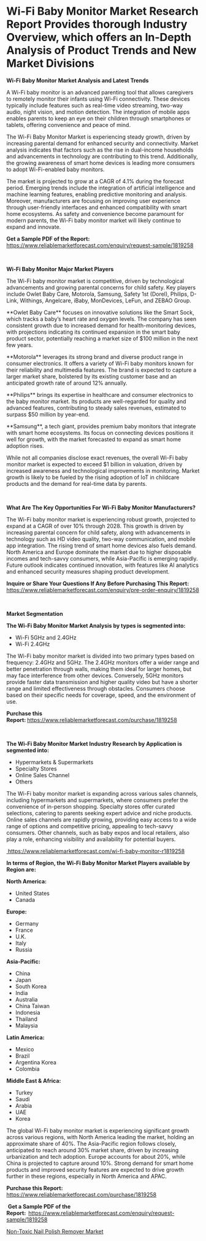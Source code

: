 <p><h1>Wi-Fi Baby Monitor Market Research Report Provides thorough Industry Overview, which offers an In-Depth Analysis of Product Trends and New Market Divisions</h1></p><p><strong>Wi-Fi Baby Monitor Market Analysis and Latest Trends</strong></p>
<p><p>A Wi-Fi baby monitor is an advanced parenting tool that allows caregivers to remotely monitor their infants using Wi-Fi connectivity. These devices typically include features such as real-time video streaming, two-way audio, night vision, and motion detection. The integration of mobile apps enables parents to keep an eye on their children through smartphones or tablets, offering convenience and peace of mind. </p><p>The Wi-Fi Baby Monitor Market is experiencing steady growth, driven by increasing parental demand for enhanced security and connectivity. Market analysis indicates that factors such as the rise in dual-income households and advancements in technology are contributing to this trend. Additionally, the growing awareness of smart home devices is leading more consumers to adopt Wi-Fi-enabled baby monitors. </p><p>The market is projected to grow at a CAGR of 4.1% during the forecast period. Emerging trends include the integration of artificial intelligence and machine learning features, enabling predictive monitoring and analysis. Moreover, manufacturers are focusing on improving user experience through user-friendly interfaces and enhanced compatibility with smart home ecosystems. As safety and convenience become paramount for modern parents, the Wi-Fi baby monitor market will likely continue to expand and innovate.</p></p>
<p><strong>Get a Sample PDF of the Report:&nbsp;</strong> <a href="https://www.reliablemarketforecast.com/enquiry/request-sample/1819258?utm_campaign=1167&utm_medium=2&utm_source=Github&utm_content=ia&utm_term=09022025&utm_id=wi-fi-baby-monitor">https://www.reliablemarketforecast.com/enquiry/request-sample/1819258</a></p>
<p>&nbsp;</p>
<p><strong>Wi-Fi Baby Monitor Major Market Players</strong></p>
<p><p>The Wi-Fi baby monitor market is competitive, driven by technological advancements and growing parental concerns for child safety. Key players include Owlet Baby Care, Motorola, Samsung, Safety 1st (Dorel), Philips, D-Link, Withings, Angelcare, iBaby, MonDevices, LeFun, and ZEBAO Group.</p><p>**Owlet Baby Care** focuses on innovative solutions like the Smart Sock, which tracks a baby’s heart rate and oxygen levels. The company has seen consistent growth due to increased demand for health-monitoring devices, with projections indicating its continued expansion in the smart baby product sector, potentially reaching a market size of $100 million in the next few years.</p><p>**Motorola** leverages its strong brand and diverse product range in consumer electronics. It offers a variety of Wi-Fi baby monitors known for their reliability and multimedia features. The brand is expected to capture a larger market share, bolstered by its existing customer base and an anticipated growth rate of around 12% annually.</p><p>**Philips** brings its expertise in healthcare and consumer electronics to the baby monitor market. Its products are well-regarded for quality and advanced features, contributing to steady sales revenues, estimated to surpass $50 million by year-end.</p><p>**Samsung**, a tech giant, provides premium baby monitors that integrate with smart home ecosystems. Its focus on connecting devices positions it well for growth, with the market forecasted to expand as smart home adoption rises.</p><p>While not all companies disclose exact revenues, the overall Wi-Fi baby monitor market is expected to exceed $1 billion in valuation, driven by increased awareness and technological improvements in monitoring. Market growth is likely to be fueled by the rising adoption of IoT in childcare products and the demand for real-time data by parents.</p></p>
<p>&nbsp;</p>
<p><strong>What Are The Key Opportunities For Wi-Fi Baby Monitor Manufacturers?</strong></p>
<p><p>The Wi-Fi baby monitor market is experiencing robust growth, projected to expand at a CAGR of over 10% through 2028. This growth is driven by increasing parental concern for child safety, along with advancements in technology such as HD video quality, two-way communication, and mobile app integration. The rising trend of smart home devices also fuels demand. North America and Europe dominate the market due to higher disposable incomes and tech-savvy consumers, while Asia-Pacific is emerging rapidly. Future outlook indicates continued innovation, with features like AI analytics and enhanced security measures shaping product development.</p></p>
<p><strong>Inquire or Share Your Questions If Any Before Purchasing This Report:</strong> <a href="https://www.reliablemarketforecast.com/enquiry/pre-order-enquiry/1819258?utm_campaign=1167&utm_medium=2&utm_source=Github&utm_content=ia&utm_term=09022025&utm_id=wi-fi-baby-monitor">https://www.reliablemarketforecast.com/enquiry/pre-order-enquiry/1819258</a></p>
<p>&nbsp;</p>
<p><strong>Market Segmentation</strong></p>
<p><strong>The Wi-Fi Baby Monitor Market Analysis by types is segmented into:</strong></p>
<p><ul><li>Wi-Fi 5GHz and 2.4GHz</li><li>Wi-Fi 2.4GHz</li></ul></p>
<p><p>The Wi-Fi baby monitor market is divided into two primary types based on frequency: 2.4GHz and 5GHz. The 2.4GHz monitors offer a wider range and better penetration through walls, making them ideal for larger homes, but may face interference from other devices. Conversely, 5GHz monitors provide faster data transmission and higher quality video but have a shorter range and limited effectiveness through obstacles. Consumers choose based on their specific needs for coverage, speed, and the environment of use.</p></p>
<p><strong>Purchase this Report:&nbsp;</strong><a href="https://www.reliablemarketforecast.com/purchase/1819258?utm_campaign=1167&utm_medium=2&utm_source=Github&utm_content=ia&utm_term=09022025&utm_id=wi-fi-baby-monitor">https://www.reliablemarketforecast.com/purchase/1819258</a></p>
<p>&nbsp;</p>
<p><strong>The Wi-Fi Baby Monitor Market Industry Research by Application is segmented into:</strong></p>
<p><ul><li>Hypermarkets & Supermarkets</li><li>Specialty Stores</li><li>Online Sales Channel</li><li>Others</li></ul></p>
<p><p>The Wi-Fi baby monitor market is expanding across various sales channels, including hypermarkets and supermarkets, where consumers prefer the convenience of in-person shopping. Specialty stores offer curated selections, catering to parents seeking expert advice and niche products. Online sales channels are rapidly growing, providing easy access to a wide range of options and competitive pricing, appealing to tech-savvy consumers. Other channels, such as baby expos and local retailers, also play a role, enhancing visibility and availability for potential buyers.</p></p>
<p><a href="https://www.reliablemarketforecast.com/wi-fi-baby-monitor-r1819258?utm_campaign=1167&utm_medium=2&utm_source=Github&utm_content=ia&utm_term=09022025&utm_id=wi-fi-baby-monitor">&nbsp;https://www.reliablemarketforecast.com/wi-fi-baby-monitor-r1819258</a></p>
<p><strong>In terms of Region, the Wi-Fi Baby Monitor Market Players available by Region are:</strong></p>
<p>
    <p> <strong> North America: </strong>
        <ul>
            <li>United States</li>
            <li>Canada</li>
        </ul>
        </p> 
    <p> <strong> Europe: </strong>
        <ul>
            <li>Germany</li>
            <li>France</li>
            <li>U.K.</li>
            <li>Italy</li>
            <li>Russia</li>
        </ul>
        </p> 
    <p> <strong> Asia-Pacific: </strong>
        <ul>
            <li>China</li>
            <li>Japan</li>
            <li>South Korea</li>
            <li>India</li>
            <li>Australia</li>
            <li>China Taiwan</li>
            <li>Indonesia</li>
            <li>Thailand</li>
            <li>Malaysia</li>
        </ul>
        </p> 
    <p> <strong> Latin America: </strong>
        <ul>
            <li>Mexico</li>
            <li>Brazil</li>
            <li>Argentina Korea</li>
            <li>Colombia</li>
        </ul>
        </p> 
    <p> <strong> Middle East & Africa: </strong>
        <ul>
            <li>Turkey</li>
            <li>Saudi</li>
            <li>Arabia</li>
            <li>UAE</li>
            <li>Korea</li>
        </ul>
    </p>
    </p>
<p><p>The global Wi-Fi baby monitor market is experiencing significant growth across various regions, with North America leading the market, holding an approximate share of 40%. The Asia-Pacific region follows closely, anticipated to reach around 30% market share, driven by increasing urbanization and tech adoption. Europe accounts for about 20%, while China is projected to capture around 10%. Strong demand for smart home products and improved security features are expected to drive growth further in these regions, especially in North America and APAC.</p></p>
<p><strong>Purchase this Report: </strong><a href="https://www.reliablemarketforecast.com/purchase/1819258?utm_campaign=1167&utm_medium=2&utm_source=Github&utm_content=ia&utm_term=09022025&utm_id=wi-fi-baby-monitor">https://www.reliablemarketforecast.com/purchase/1819258</a></p>
<p>&nbsp;<strong>Get a Sample PDF of the Report:&nbsp;&nbsp;</strong><a href="https://www.reliablemarketforecast.com/enquiry/request-sample/1819258?utm_campaign=1167&utm_medium=2&utm_source=Github&utm_content=ia&utm_term=09022025&utm_id=wi-fi-baby-monitor">https://www.reliablemarketforecast.com/enquiry/request-sample/1819258</a></p>
<p><strong></strong></p>
<p><p><a href="https://github.com/mabutironaldo/Market-Research-Report-List-7/blob/main/non-toxic-nail-polish-remover-market.md?utm_campaign=1167&utm_medium=2&utm_source=Github&utm_content=ia&utm_term=09022025&utm_id=wi-fi-baby-monitor">Non-Toxic Nail Polish Remover Market</a></p></p>